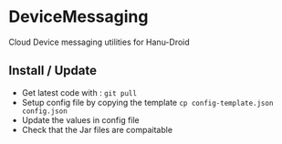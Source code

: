 # DeviceMessaging
Cloud Device messaging utilities for Hanu-Droid


## Install / Update
- Get latest code with : `git pull`
- Setup config file by copying the template `cp config-template.json config.json`
- Update the values in config file
- Check that the Jar files are compaitable